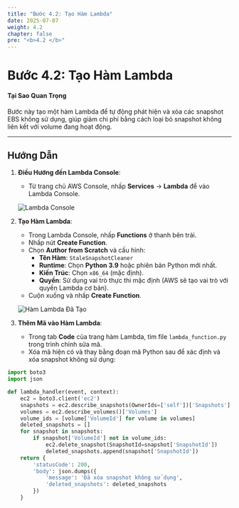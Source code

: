 ```yaml
---
title: "Bước 4.2: Tạo Hàm Lambda"
date: 2025-07-07
weight: 4.2
chapter: false
pre: "<b>4.2 </b>"
---
```


# Bước 4.2: Tạo Hàm Lambda

#### Tại Sao Quan Trọng

Bước này tạo một hàm Lambda để tự động phát hiện và xóa các snapshot EBS không sử dụng, giúp giảm chi phí bằng cách loại bỏ snapshot không liên kết với volume đang hoạt động.

---

## Hướng Dẫn

1. **Điều Hướng đến Lambda Console**:
   - Từ trang chủ AWS Console, nhấp **Services** → **Lambda** để vào Lambda Console.

   ![Lambda Console](/images/lambda_console.png?featherlight=false&width=90pc)

2. **Tạo Hàm Lambda**:
   - Trong Lambda Console, nhấp **Functions** ở thanh bên trái.
   - Nhấp nút **Create Function**.
   - Chọn **Author from Scratch** và cấu hình:
     - **Tên Hàm**: `StaleSnapshotCleaner`
     - **Runtime**: Chọn **Python 3.9** hoặc phiên bản Python mới nhất.
     - **Kiến Trúc**: Chọn `x86_64` (mặc định).
     - **Quyền**: Sử dụng vai trò thực thi mặc định (AWS sẽ tạo vai trò với quyền Lambda cơ bản).
   - Cuộn xuống và nhấp **Create Function**.

   ![Hàm Lambda Đã Tạo](/images/lambda_function_created.png?featherlight=false&width=90pc)

3. **Thêm Mã vào Hàm Lambda**:
   - Trong tab **Code** của trang hàm Lambda, tìm file `lambda_function.py` trong trình chỉnh sửa mã.
   - Xóa mã hiện có và thay bằng đoạn mã Python sau để xác định và xóa snapshot không sử dụng:

```python
import boto3
import json

def lambda_handler(event, context):
    ec2 = boto3.client('ec2')
    snapshots = ec2.describe_snapshots(OwnerIds=['self'])['Snapshots']
    volumes = ec2.describe_volumes()['Volumes']
    volume_ids = [volume['VolumeId'] for volume in volumes]
    deleted_snapshots = []
    for snapshot in snapshots:
        if snapshot['VolumeId'] not in volume_ids:
            ec2.delete_snapshot(SnapshotId=snapshot['SnapshotId'])
            deleted_snapshots.append(snapshot['SnapshotId'])
    return {
        'statusCode': 200,
        'body': json.dumps({
            'message': 'Đã xóa snapshot không sử dụng',
            'deleted_snapshots': deleted_snapshots
        })
    }
